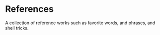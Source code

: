 # References

A collection of reference works such as favorite words, and phrases, and shell
tricks.
